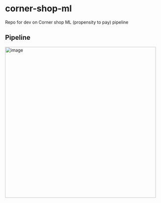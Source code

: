 # corner-shop-ml
Repo for dev on Corner shop ML (propensity to pay) pipeline

## Pipeline
<img width="491" alt="image" src="https://user-images.githubusercontent.com/50050912/204276353-54588782-0473-4cdd-bf1c-73d9e0eb09fc.png">
